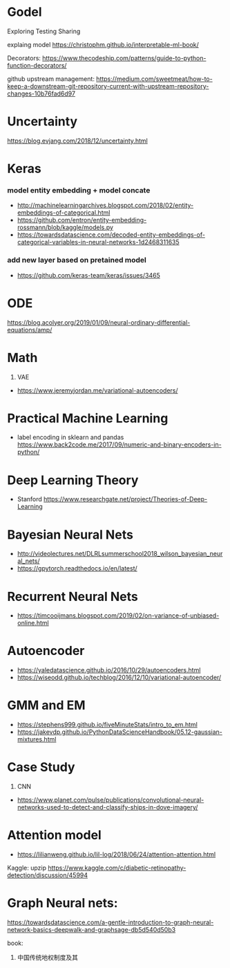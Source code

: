# Godel
Exploring Testing Sharing

explaing model
https://christophm.github.io/interpretable-ml-book/


Decorators:
https://www.thecodeship.com/patterns/guide-to-python-function-decorators/


github upstream management:
https://medium.com/sweetmeat/how-to-keep-a-downstream-git-repository-current-with-upstream-repository-changes-10b76fad6d97


# Uncertainty
https://blog.evjang.com/2018/12/uncertainty.html


# Keras
### model entity embedding + model concate
* http://machinelearningarchives.blogspot.com/2018/02/entity-embeddings-of-categorical.html
* https://github.com/entron/entity-embedding-rossmann/blob/kaggle/models.py
* https://towardsdatascience.com/decoded-entity-embeddings-of-categorical-variables-in-neural-networks-1d2468311635

### add new layer based on pretained model
* https://github.com/keras-team/keras/issues/3465



# ODE
https://blog.acolyer.org/2019/01/09/neural-ordinary-differential-equations/amp/

# Math
1. VAE
* https://www.jeremyjordan.me/variational-autoencoders/

# Practical Machine Learning
* label encoding in sklearn and pandas
https://www.back2code.me/2017/09/numeric-and-binary-encoders-in-python/ 


# Deep Learning Theory
* Stanford
https://www.researchgate.net/project/Theories-of-Deep-Learning

# Bayesian Neural Nets
* http://videolectures.net/DLRLsummerschool2018_wilson_bayesian_neural_nets/
* https://gpytorch.readthedocs.io/en/latest/

# Recurrent Neural Nets
* https://timcooijmans.blogspot.com/2019/02/on-variance-of-unbiased-online.html

# Autoencoder
* https://yaledatascience.github.io/2016/10/29/autoencoders.html
* https://wiseodd.github.io/techblog/2016/12/10/variational-autoencoder/

# GMM and EM
* https://stephens999.github.io/fiveMinuteStats/intro_to_em.html
* https://jakevdp.github.io/PythonDataScienceHandbook/05.12-gaussian-mixtures.html

# Case Study
1. CNN
* https://www.planet.com/pulse/publications/convolutional-neural-networks-used-to-detect-and-classify-ships-in-dove-imagery/

# Attention model
* https://lilianweng.github.io/lil-log/2018/06/24/attention-attention.html

Kaggle: upzip https://www.kaggle.com/c/diabetic-retinopathy-detection/discussion/45994

# Graph Neural nets:
https://towardsdatascience.com/a-gentle-introduction-to-graph-neural-network-basics-deepwalk-and-graphsage-db5d540d50b3

book:
1. 中国传统地权制度及其

